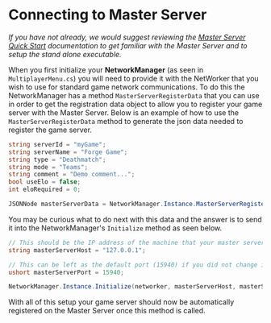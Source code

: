 # Connecting to Master Server
_If you have not already, we would suggest reviewing the [Master Server Quick Start](quick-start) documentation to get familiar with the Master Server and to setup the stand alone executable._

When you first initialize your **NetworkManager** (as seen in `MultiplayerMenu.cs`) you will need to provide it with the NetWorker that you wish to use for standard game network communications. To do this the NetworkManager has a method `MasterServerRegisterData` that you can use in order to get the registration data object to allow you to register your game server with the Master Server. Below is an example of how to use the `MasterServerRegisterData` method to generate the json data needed to register the game server.

```csharp
string serverId = "myGame";
string serverName = "Forge Game";
string type = "Deathmatch";
string mode = "Teams";
string comment = "Demo comment...";
bool useElo = false;
int eloRequired = 0;

JSONNode masterServerData = NetworkManager.Instance.MasterServerRegisterData(networker, serverId, serverName, type, mode, comment, useElo, eloRequired);
```

You may be curious what to do next with this data and the answer is to send it into the NetworkManager's `Initialize` method as seen below.

```csharp
// This should be the IP address of the machine that your master server is hosted on
string masterServerHost = "127.0.0.1";

// This can be left as the default port (15940) if you did not change it when hosting the master server
ushort masterServerPort = 15940;

NetworkManager.Instance.Initialize(networker, masterServerHost, masterServerPort, masterServerData);
```

With all of this setup your game server should now be automatically registered on the Master Server once this method is called.
